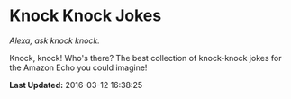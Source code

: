 # Knock Knock Jokes
*Alexa, ask knock knock.*

Knock, knock! Who's there? The best collection of knock-knock jokes for the Amazon Echo you could imagine!

**Last Updated:** 2016-03-12 16:38:25